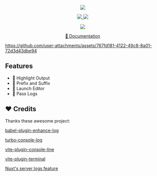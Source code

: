 <p align='center'>
  <img src="https://utc.yuy1n.io/og.png" >
</p>

<p align='center'>
<a href="https://www.npmjs.com/package/unplugin-turbo-console">
<img src="https://img.shields.io/npm/v/unplugin-turbo-console?style=flat&colorA=3f3f46&colorB=4FC08D">
</a>
<a href="https://www.npmjs.com/package/unplugin-turbo-console">
<img src="https://img.shields.io/npm/dm/unplugin-turbo-console?style=flat&colorA=3f3f46&colorB=4FC08D">
</a>
</p>

<p align='center'>
<a href="https://stackblitz.com/github/yuyinws/stackblitz-demo?file=src%2FApp.vue">
<img src="https://developer.stackblitz.com/img/open_in_stackblitz.svg">
</a>
</p>

<p align='center'>
<a href="https://utc.yuy1n.io">
📜 Documentation
</a>
</p>

https://github.com/user-attachments/assets/767fd181-4122-49c8-8a01-72d3d43dbe94

## Features

- 🎨 Highlight Output
- 📝 Prefix and Suffix
- 🔦 Launch Editor
- 🚚 Pass Logs

## ❤️ Credits

Thanks these awesome project:

[babel-plugin-enhance-log](https://github.com/baozouai/babel-plugin-enhance-log)

[turbo-console-log](https://github.com/Chakroun-Anas/turbo-console-log)

[vite-plugin-console-line](https://github.com/lq9958/vite-plugin-console-line)

[vite-plugin-terminal](https://github.com/patak-dev/vite-plugin-terminal)

[Nuxt's server logs feature](https://nuxt.com/blog/v3-11#better-logging)
